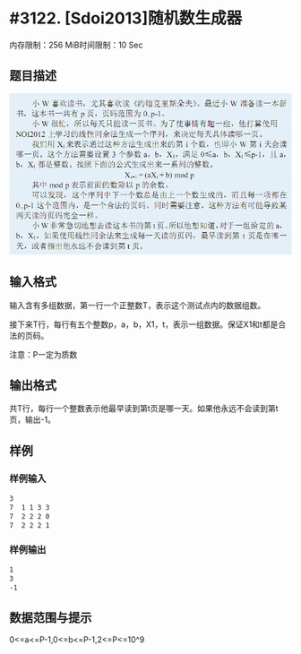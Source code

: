 # #3122. [Sdoi2013]随机数生成器

内存限制：256 MiB时间限制：10 Sec

## 题目描述

![](upload/201304/1(2).jpg)

## 输入格式

输入含有多组数据，第一行一个正整数T，表示这个测试点内的数据组数。  
 
接下来T行，每行有五个整数p，a，b，X1，t，表示一组数据。保证X1和t都是合法的页码。 

注意：P一定为质数

## 输出格式

共T行，每行一个整数表示他最早读到第t页是哪一天。如果他永远不会读到第t页，输出-1。 

## 样例

### 样例输入

    
    3 
    7  1 1 3 3
    7  2 2 2 0
    7  2 2 2 1
     
     
    
    

### 样例输出

    
     
    1 
    3 
    -1 
    
    

## 数据范围与提示

0<=a<=P-1,0<=b<=P-1,2<=P<=10^9
